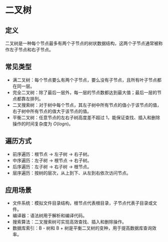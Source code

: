 # 二叉树

## 定义

二叉树是一种每个节点最多有两个子节点的树状数据结构，这两个子节点通常被称作左子节点和右子节点。

## 常见类型

- 满二叉树：每个节点要么有两个子节点，要么没有子节点，且所有叶子节点都在同一层。
- 完全二叉树：除了最后一层外，每一层的节点数都达到最大值；最后一层的节点都靠左排列。
- 二叉搜索树：对于树中每个节点，其左子树中所有节点的值小于该节点的值，右子树中所有节点的值大于该节点的值。
- 平衡二叉树：任意节点的左右子树高度差不超过 1，能保证查找、插入和删除操作的时间复杂度为 $O(log n)$。

## 遍历方式

- 前序遍历：根节点 -> 左子树 -> 右子树。
- 中序遍历：左子树 -> 根节点 -> 右子树。
- 后序遍历：左子树 -> 右子树 -> 根节点。
- 层序遍历：按树的层次，从上到下、从左到右依次访问节点。

## 应用场景

- 文件系统：模拟文件目录结构，根节点代表根目录，子节点代表子目录或文件。
- 编译器：语法树用于解析和编译代码。
- 搜索算法：二叉搜索树可实现高效查找、插入和删除操作。
- 数据库索引：B - 树和 B + 树是平衡二叉树的变种，用于提高数据库查询效率。
